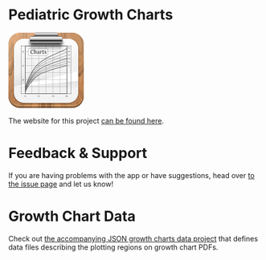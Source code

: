 Pediatric Growth Charts
=======================

![icon](Icon.png)

The website for this project [can be found here](http://p2.github.com/growth-charts/index/).



Feedback & Support
==================

If you are having problems with the app or have suggestions, head over [to the issue page][issues] and let us know!


Growth Chart Data
=================

Check out [the accompanying JSON growth charts data project][growth-json] that defines data files describing the plotting regions on growth chart PDFs.


[issues]: https://github.com/p2/growth-charts/issues
[growth-json]: https://github.com/p2/growth-charts-json
